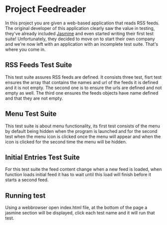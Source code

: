 # Project Feedreader

In this project you are given a web-based application that reads RSS feeds. The original developer of this application clearly saw the value in testing, they've already included [Jasmine](http://jasmine.github.io/) and even started writing their first test suite! Unfortunately, they decided to move on to start their own company and we're now left with an application with an incomplete test suite. That's where you come in.


## RSS Feeds Test Suite

This test suite assures RSS feeds are defined. It consists three test, fisrt test ensures the array that contains the names and url of the feeds it is defined and it is not empty. The second one is to ensure the urls are defined and not empty as well. The third one ensures the feeds objects have name defined and that they are not empty.

## Menu Test Suite

This test suite is about menu functionality, its first test consists of the menu by default being hidden when the program is launched and for the second test when the menu icon is clicked once the menu will appear and when the icon is clicked for the second time the menu will be hidden.


## Initial Entries Test Suite

For this test suite the feed content change when a new feed is loaded, when function loads initial feed it has to wait until this load will finish before it starts a second feed.


## Running test

Using a webbrowser open index.html file, at the bottom of the page a jasmine section will be displayed, click each test name and it will run that test.



